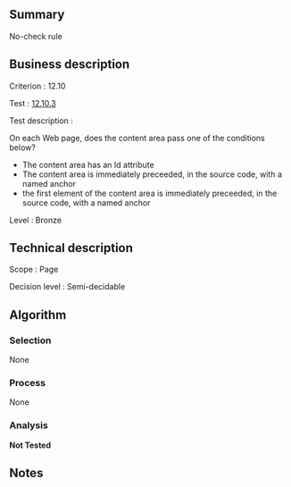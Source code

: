 ## Summary

No-check rule

## Business description

Criterion : 12.10

Test : [12.10.3](http://www.accessiweb.org/index.php/accessiweb-22-english-version.html#test-12-10-3)

Test description :

 On each Web page, does the content area pass one of the conditions below? 

 * The content area has an Id attribute
 * The content area is immediately preceeded, in the source code, with a named anchor
 * the first element of the content area is immediately preceeded, in the source code, with a named anchor
 

Level : Bronze 

## Technical description

Scope : Page

Decision level : Semi-decidable

## Algorithm

### Selection

None

### Process

None

### Analysis

**Not Tested**

## Notes

